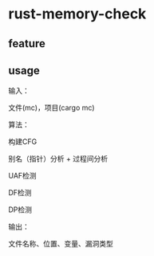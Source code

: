 # rust-memory-check

## feature

## usage







输入：

文件(mc)，项目(cargo mc)


算法：

构建CFG

别名（指针）分析 + 过程间分析

UAF检测

DF检测

DP检测


输出：

文件名称、位置、变量、漏洞类型


